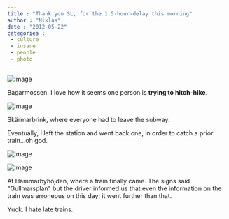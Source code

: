 ```yaml
---
title : "Thank you SL, for the 1.5-hour-delay this morning"
author : "Niklas"
date : "2012-05-22"
categories : 
 - culture
 - insane
 - people
 - photo
---
```


![image](https://niklasblog.com/wp-content/wpid-CameraZOOM-20120522074215873.jpg "CameraZOOM-20120522074215873.jpg")

Bagarmossen. I love how it seems one person is **trying to hitch-hike**.

![image](https://niklasblog.com/wp-content/wpid-CameraZOOM-20120522075307198.jpg "CameraZOOM-20120522075307198.jpg")

Skärmarbrink, where everyone had to leave the subway.

Eventually, I left the station and went back one, in order to catch a prior train...oh god.

![image](https://niklasblog.com/wp-content/wpid-CameraZOOM-20120522081211493.jpg "CameraZOOM-20120522081211493.jpg")

![image](https://niklasblog.com/wp-content/wpid-CameraZOOM-20120522082256930.jpg "CameraZOOM-20120522082256930.jpg")

At Hammarbyhöjden, where a train finally came. The signs said "Gullmarsplan" but the driver informed us that even the information on the train was erroneous on this day; it went further than that.

Yuck. I hate late trains.
